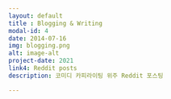 ```yaml
---
layout: default
title : Blogging & Writing
modal-id: 4
date: 2014-07-16
img: blogging.png
alt: image-alt
project-date: 2021
link4: Reddit posts
description: 코미디 카피라이팅 위주 Reddit 포스팅

---
```

